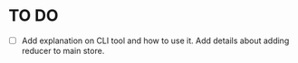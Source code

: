 # TO DO

- [ ] Add explanation on CLI tool and how to use it. Add details about adding reducer to main store.
